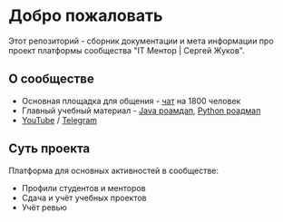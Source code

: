 # Добро пожаловать

Этот репозиторий - сборник документации и мета информации про проект платформы сообщества "IT Ментор | Сергей Жуков".

## О сообществе

- Основная площадка для общения - [чат](https://t.me/zhukovsd_it_chat) на 1800 человек
- Главный учебный материал - [Java роамдап](https://zhukovsd.github.io/java-backend-learning-course/), [Python роадмап](https://zhukovsd.github.io/python-backend-learning-course/)
- [YouTube](https://www.youtube.com/@zhukovsd_it_mentor) / [Telegram](https://t.me/zhukovsd_it_mentor)

## Суть проекта

Платформа для основных активностей в сообществе:

- Профили студентов и менторов
- Сдача и учёт учебных проектов
- Учёт ревью
